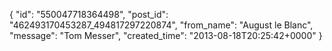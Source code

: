  {
   "id": "550047718364498",
   "post_id": "462493170453287_494817297220874",
   "from_name": "August le Blanc",
   "message": "Tom Messer",
   "created_time": "2013-08-18T20:25:42+0000"
 }
